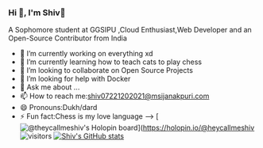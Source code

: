### Hi 👋, I'm Shiv👋
A Sophomore student at GGSIPU ,Cloud Enthusiast,Web Developer and an Open-Source Contributor from India
- 🔭 I’m currently working on everything xd
- 🌱 I’m currently learning how to teach cats to play chess
- 👯 I’m looking to collaborate on Open Source Projects
- 🤔 I’m looking for help with Docker
- 💬 Ask me about ...
- 📫 How to reach me:shiv07221202021@msijanakpuri.com
- 😄 Pronouns:Dukh/dard
- ⚡ Fun fact:Chess is my love language
-->
[![@theycallmeshiv's Holopin board](https://holopin.me/heycallmeshiv)](https://holopin.io/@heycallmeshiv
![visitors](https://visitor-badge.laobi.icu/badge?page_id=helloshiv01.visitor-badge)
[![Shiv's GitHub stats](https://github-readme-stats.vercel.app/api?username=helloshiv01)](https://github.com/helloshiv01/github-readme-stats)
